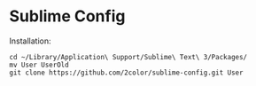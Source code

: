 # Sublime Config


Installation:

```
cd ~/Library/Application\ Support/Sublime\ Text\ 3/Packages/
mv User UserOld
git clone https://github.com/2color/sublime-config.git User 
```

